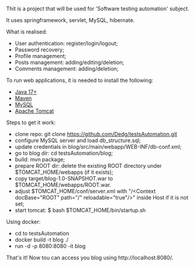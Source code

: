 Thit is a project that will be used for 'Software testing automation' subject.

It uses springframework, servlet, MySQL, hibernate.

What is realised:
- User authentication: register/login/logout;
- Password recovery;
- Profile management;
- Posts management: adding/editing/deletion;
- Comments management: adding/deletion;

To run web applications, it is needed to install the following:
- [Java 17+](https://www.oracle.com/java/technologies/downloads/#jdk17-linux)
- [Maven](https://dlcdn.apache.org/maven/maven-3/3.9.1/binaries/apache-maven-3.9.1-bin.zip)
- [MySQL](https://dev.mysql.com/downloads/mysql/5.5.html?os=31&version=5.1)
- [Apache Tomcat](https://tomcat.apache.org/)

Steps to get it work:
- clone repo: git clone https://github.com/Dedg/testsAutomation.git
- configure MySQL server and load db_structure.sql;
- update credentials in blog/src/main/webapp/WEB-INF/db-conf.xml;
- go to blog dir: cd testsAutomation/blog;
- build: mvn package;
- prepare ROOT dir: delete the existing ROOT directory under $TOMCAT_HOME/webapps (if it exists);
- copy target/blog-1.0-SNAPSHOT.war to $TOMCAT_HOME/webapps/ROOT.war.
- adjust $TOMCAT_HOME/conf/server.xml with "/\<Context docBase="ROOT" path="/" reloadable="true"/\>" inside Host if it is not set;
- start tomcat: $ bash $TOMCAT_HOME/bin/startup.sh

Using docker:
- cd to testsAutomation
- docker build -t blog ./
- run -d -p 8080:8080 -it blog

That's it! Now tou can access you blog using http://localhost:8080/.
